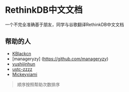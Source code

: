 # RethinkDB中文文档
一个不完全准确基于朋友，同学与谷歌翻译RethinkDB中文文档

## 帮助的人 ##
* [KBlackcn](https://github.com/zhouyiran2)
* [manageryzy] (https://github.com/manageryzy)
* [yushijinhun](https://github.com/yushijinhun)
* [ustc-zzzz](https://github.com/ustc-zzzz)
* [Mickeyxiami](https://github.com/Mickeyxiami)

> 顺序按照帮助次数排序